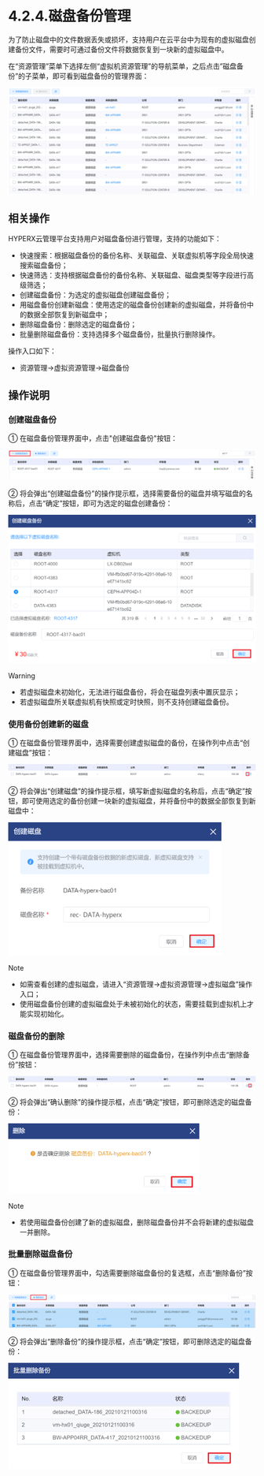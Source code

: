 # 4.2.4.磁盘备份管理

为了防止磁盘中的文件数据丢失或损坏，支持用户在云平台中为现有的虚拟磁盘创建备份文件，需要时可通过备份文件将数据恢复到一块新的虚拟磁盘中。

在“资源管理”菜单下选择左侧“虚拟机资源管理”的导航菜单，之后点击”磁盘备份”的子菜单，即可看到磁盘备份的管理界面：

![image-20210126150317307](backup_management.assets/image-20210126150317307.png)

## 相关操作

HYPERX云管理平台支持用户对磁盘备份进行管理，支持的功能如下：

- 快速搜索：根据磁盘备份的备份名称、关联磁盘、关联虚拟机等字段全局快速搜索磁盘备份；
- 快速筛选：支持根据磁盘备份的备份名称、关联磁盘、磁盘类型等字段进行高级筛选；
- 创建磁盘备份：为选定的虚拟磁盘创建磁盘备份；
- 用磁盘备份创建新磁盘：使用选定的磁盘备份创建新的虚拟磁盘，并将备份中的数据全部恢复到新磁盘中；
- 删除磁盘备份：删除选定的磁盘备份；
- 批量删除磁盘备份：支持选择多个磁盘备份，批量执行删除操作。


操作入口如下：

- 资源管理→虚拟资源管理→磁盘备份

## 操作说明

### 创建磁盘备份

① 在磁盘备份管理界面中，点击"创建磁盘备份"按钮：


![image-20201221185905002](backup_management.assets/image-20201221185905002.png)

② 将会弹出“创建磁盘备份”的操作提示框，选择需要备份的磁盘并填写磁盘的名称后，点击“确定”按钮，即可为选定的磁盘创建备份：

<img src="backup_management.assets/image-20201221185743338.png" alt="image-20201221185743338" style="zoom:50%;" />

> [!WARNING]
>
> - 若虚拟磁盘未初始化，无法进行磁盘备份，将会在磁盘列表中置灰显示；
> - 若虚拟磁盘所关联虚拟机有快照或定时快照，则不支持创建磁盘备份。

### 使用备份创建新的磁盘

① 在磁盘备份管理界面中，选择需要创建虚拟磁盘的备份，在操作列中点击“创建磁盘”按钮：

![image-20210121101429248](backup_management.assets/image-20210121101429248.png)

② 将会弹出“创建磁盘”的操作提示框，填写新虚拟磁盘的名称后，点击“确定”按钮，即可使用选定的备份创建一块新的虚拟磁盘，并将备份中的数据全部恢复到新磁盘中：

<img src="backup_management.assets/image-20210326131131463.png" alt="image-20210326131131463" style="zoom:50%;" />

> [!NOTE]
>
> - 如需查看创建的虚拟磁盘，请进入“资源管理→虚拟资源管理→虚拟磁盘”操作入口；
> - 使用磁盘备份创建的虚拟磁盘处于未被初始化的状态，需要挂载到虚拟机上才能实现初始化。

### 磁盘备份的删除

① 在磁盘备份管理界面中，选择需要删除的磁盘备份，在操作列中点击“删除备份”按钮：

![image-20210121101858956](backup_management.assets/image-20210121101858956.png)

② 将会弹出“确认删除”的操作提示框，点击“确定”按钮，即可删除选定的磁盘备份：

<img src="backup_management.assets/image-20210121101805462.png" alt="image-20210121101805462" style="zoom:50%;" />

> [!NOTE]
>
> - 若使用磁盘备份创建了新的虚拟磁盘，删除磁盘备份并不会将新建的虚拟磁盘一并删除。

### 批量删除磁盘备份

① 在磁盘备份管理界面中，勾选需要删除磁盘备份的复选框，点击“删除备份”按钮：

![image-20210121102032635](backup_management.assets/image-20210121102032635.png)

② 将会弹出“删除备份”的操作提示框，点击“确定”按钮，即可删除选定的磁盘备份：

<img src="backup_management.assets/image-20210121102047324.png" alt="image-20210121102047324" style="zoom:50%;" />